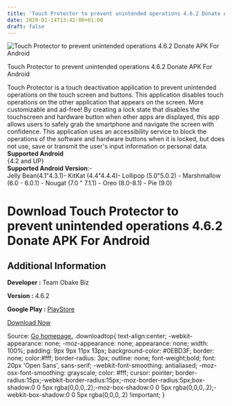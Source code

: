 ```yaml
---
title: 'Touch Protector to prevent unintended operations 4.6.2 Donate APK For Android'
date: 2020-01-14T13:42:00+01:00
draft: false
---
```


![Touch Protector to prevent unintended operations 4.6.2 Donate APK For Android](https://i0.wp.com/apkhome.net/wp-content/uploads/2020/01/Touch-Protector-to-prevent-unintended-operations-4.6.2-Donate.png "Touch Protector to prevent unintended operations 4.6.2 Donate APK For Android")

  

Touch Protector to prevent unintended operations 4.6.2 Donate APK For Android

Touch Protector is a touch deactivation application to prevent unintended operations on the touch screen and buttons. This application disables touch operations on the other application that appears on the screen. More customizable and ad-free! By creating a lock state that disables the touchscreen and hardware button when other apps are displayed, this app allows users to safely grab the smartphone and navigate the screen with confidence. This application uses an accessibility service to block the operations of the software and hardware buttons when it is locked, but does not use, save or transmit the user's input information or personal data.  
**Supported Android**  
{4.2 and UP}  
**Supported Android Version**:-  
Jelly Bean(4.1"4.3.1)- KitKat (4.4"4.4.4)- Lollipop (5.0"5.0.2) - Marshmallow (6.0 - 6.0.1) - Nougat (7.0 " 7.1.1) - Oreo (8.0-8.1) - Pie (9.0)

Download Touch Protector to prevent unintended operations 4.6.2 Donate APK For Android
======================================================================================

Additional Information
----------------------

**Developer :** Team Obake Biz

**Version :** 4.6.2

**Google Play :** [PlayStore](https://play.google.com/store/apps/details?id=biz.obake.team.touchprotector)

  

[Download Now](https://store4app.co/post/touch-protector-to-prevent-unintended-operations-4-6-2-donate-apk-for-android_1579005585)

  
Source: [Go homepage.](https://store4app.co/post/touch-protector-to-prevent-unintended-operations-4-6-2-donate-apk-for-android_1579005585) .downloadtop{ text-align:center; -webkit-appearance: none; -moz-appearance: none; appearance: none; width: 100%; padding: 9px 9px 11px 13px; background-color: #0EBD3F; border: none; color:#fff; border-radius: 3px; outline: none; font-weight;bold; font: 20px 'Open Sans', sans-serif; -webkit-font-smoothing: antialiased; -moz-osx-font-smoothing: grayscale; color: #fff; cursor: pointer; border-radius:15px;-webkit-border-radius:15px;-moz-border-radius:5px;box-shadow:0 0 5px rgba(0,0,0,.2);-moz-box-shadow:0 0 5px rgba(0,0,0,.2);-webkit-box-shadow:0 0 5px rgba(0,0,0,.2) !important; }